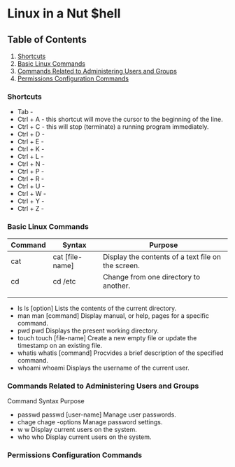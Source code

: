 # Linux in a Nut $hell
## Table of Contents
1. [Shortcuts](https://github.com/iamroot-GitHub/Linux-in-a-Nut-Shell/blob/main/README.md#shortcuts)
2. [Basic Linux Commands](https://github.com/iamroot-GitHub/Linux-in-a-Nut-Shell/blob/main/README.md#basic-linux-commands)
3. [Commands Related to Administering Users and Groups](https://github.com/iamroot-GitHub/Linux-in-a-Nut-Shell/blob/main/README.md#commands-related-to-administering-users-and-groups)
4. [Permissions Configuration Commands](https://github.com/iamroot-GitHub/Linux-in-a-Nut-Shell/blob/main/README.md#permissions-configuration-commands)
### Shortcuts
- Tab - 
- Ctrl + A - this shortcut will move the cursor to the beginning of the line.
- Ctrl + C - this will stop (terminate) a running program immediately.
- Ctrl + D - 
- Ctrl + E - 
- Ctrl + K - 
- Ctrl + L - 
- Ctrl + N - 
- Ctrl + P - 
- Ctrl + R - 
- Ctrl + U - 
- Ctrl + W - 
- Ctrl + Y - 
- Ctrl + Z - 
### Basic Linux Commands
|   Command   |   Syntax            |   Purpose                                              |
|-------------|---------------------|--------------------------------------------------------|
|   cat       |   cat [file-name]   |   Display the contents of a text file on the screen.   |
|   cd        |   cd /etc           |   Change from one directory to another.                |
|      |   |   |
|   |   |   |
- ls          ls [option]           Lists the contents of the current directory.
- man         man [command]         Display manual, or help, pages for a specific command.
- pwd         pwd                   Displays the present working directory.
- touch       touch [file-name]     Create a new empty file or update the timestamp on an existing file.
- whatis      whatis [command]      Procvides a brief description of the specified command.
- whoami      whoami                Displays the username of the current user.
### Commands Related to Administering Users and Groups
  Command     Syntax                Purpose
- passwd      passwd [user-name]    Manage user passwords.
- chage       chage -options        Manage password settings.
- w           w                     Display current users on the system.
- who         who                   Display current users on the system.
### Permissions Configuration Commands
